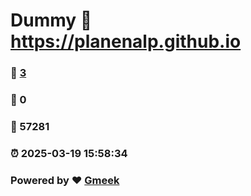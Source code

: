# Dummy :link: https://planenalp.github.io 
### :page_facing_up: [3](https://planenalp.github.io/tag.html) 
### :speech_balloon: 0 
### :hibiscus: 57281 
### :alarm_clock: 2025-03-19 15:58:34 
### Powered by :heart: [Gmeek](https://github.com/Meekdai/Gmeek)
